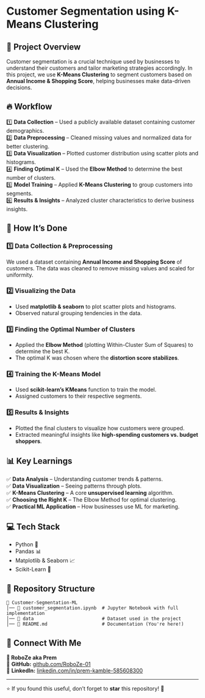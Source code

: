 # Customer Segmentation using K-Means Clustering

## 📌 Project Overview
Customer segmentation is a crucial technique used by businesses to understand their customers and tailor marketing strategies accordingly. In this project, we use **K-Means Clustering** to segment customers based on **Annual Income & Shopping Score**, helping businesses make data-driven decisions.

## 🔥 Workflow
1️⃣ **Data Collection** – Used a publicly available dataset containing customer demographics.  
2️⃣ **Data Preprocessing** – Cleaned missing values and normalized data for better clustering.  
3️⃣ **Data Visualization** – Plotted customer distribution using scatter plots and histograms.  
4️⃣ **Finding Optimal K** – Used the **Elbow Method** to determine the best number of clusters.  
5️⃣ **Model Training** – Applied **K-Means Clustering** to group customers into segments.  
6️⃣ **Results & Insights** – Analyzed cluster characteristics to derive business insights.  

## 🚀 How It’s Done
### 1️⃣ Data Collection & Preprocessing
We used a dataset containing **Annual Income and Shopping Score** of customers. The data was cleaned to remove missing values and scaled for uniformity.

### 2️⃣ Visualizing the Data
- Used **matplotlib & seaborn** to plot scatter plots and histograms.
- Observed natural grouping tendencies in the data.

### 3️⃣ Finding the Optimal Number of Clusters
- Applied the **Elbow Method** (plotting Within-Cluster Sum of Squares) to determine the best K.
- The optimal K was chosen where the **distortion score stabilizes**.

### 4️⃣ Training the K-Means Model
- Used **scikit-learn’s KMeans** function to train the model.
- Assigned customers to their respective segments.

### 5️⃣ Results & Insights
- Plotted the final clusters to visualize how customers were grouped.
- Extracted meaningful insights like **high-spending customers vs. budget shoppers**.

## 📊 Key Learnings
✅ **Data Analysis** – Understanding customer trends & patterns.  
✅ **Data Visualization** – Seeing patterns through plots.  
✅ **K-Means Clustering** – A core **unsupervised learning** algorithm.  
✅ **Choosing the Right K** – The Elbow Method for optimal clustering.  
✅ **Practical ML Application** – How businesses use ML for marketing.

## 💻 Tech Stack
- Python 🐍
- Pandas 📊
- Matplotlib & Seaborn 📈
- Scikit-Learn 🤖

## 📂 Repository Structure
```
📂 Customer-Segmentation-ML
│── 📄 customer_segmentation.ipynb  # Jupyter Notebook with full implementation
│── 📂 data                         # Dataset used in the project
│── 📄 README.md                    # Documentation (You're here!)
```

## 🔗 Connect With Me
**👤 RoboZe aka Prem**  
📍 **GitHub:** [github.com/RoboZe-01](https://github.com/RoboZe-01)  
📍 **LinkedIn:** [linkedin.com/in/prem-kamble-585608300](https://www.linkedin.com/in/prem-kamble-585608300)  

---
⭐ If you found this useful, don’t forget to **star** this repository! 🚀


